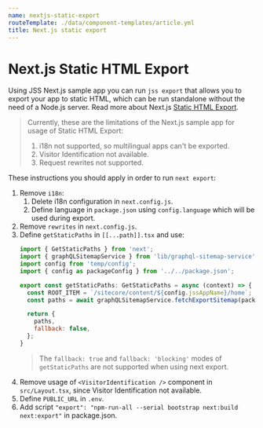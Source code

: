```yaml
---
name: nextjs-static-export
routeTemplate: ./data/component-templates/article.yml
title: Next.js static export
---
```


# Next.js Static HTML Export

Using JSS Next.js sample app you can run `jss export` that allows you to export your app to static HTML, which can be run standalone without the need of a Node.js server. Read more about Next.js [Static HTML Export](https://nextjs.org/docs/advanced-features/static-html-export).

> Currently, these are the limitations of the Next.js sample app for usage of Static HTML Export:
> 1. i18n not supported, so multilingual apps can't be exported.
> 1. Visitor Identification not available.
> 1. Request rewrites not supported.

These instructions you should apply in order to run `next export`:
1. Remove `i18n`:
	1. Delete i18n configuration in `next.config.js`.
	1. Define language in `package.json` using `config.language` which will be used during export.
1. Remove `rewrites` in `next.config.js`.
1. Define `getStaticPaths` in `[[...path]].tsx` and use:
	```js
	import { GetStaticPaths } from 'next';
	import { graphQLSitemapService } from 'lib/graphql-sitemap-service';
	import config from 'temp/config';
	import { config as packageConfig } from '../../package.json';

	export const getStaticPaths: GetStaticPaths = async (context) => {
	  const ROOT_ITEM = `/sitecore/content/${config.jssAppName}/home`;
	  const paths = await graphQLSitemapService.fetchExportSitemap(packageConfig.language, ROOT_ITEM);

	  return {
    	paths,
    	fallback: false,
	  };
	}
	```
	> The `fallback: true` and `fallback: 'blocking'` modes of `getStaticPaths` are not supported when using next export.
1. Remove usage of `<VisitorIdentification />` component in `src/Layout.tsx`, since Visitor Identification not available.
1. Define `PUBLIC_URL` in `.env`.
1. Add script `"export": "npm-run-all --serial bootstrap next:build next:export"` in package.json.
